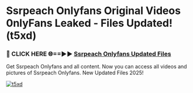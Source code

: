 # Ssrpeach Onlyfans Original Videos 0nlyFans Leaked - Files Updated! (t5xd)

<h3>🔴 CLICK HERE 🌐==►► <a href="https://tinyurl.com/ehrbuxhb" rel="nofollow">Ssrpeach Onlyfans Updated Files</a></h3>

Get Ssrpeach Onlyfans and all content. Now you can access all videos and pictures of Ssrpeach Onlyfans. New Updated Files 2025!

[![t5xd](https://i.imgur.com/lVYEuWS.gif)](https://tinyurl.com/ehrbuxhb)
